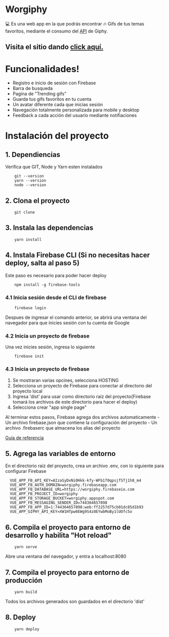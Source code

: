 # Worgiphy


💻 Es una web app en la que podrás encontrar 🔥 Gifs de tus temas favoritos, mediante el consumo del [API](https://github.com/Giphy/giphy-js/blob/master/packages/fetch-api/README.md) de Giphy. 

## Visita el sitio dando [click aquí.](https://worgiphy.firebaseapp.com)

# Funcionalidades!

  - Registro e inicio de sesión con Firebase
  - Barra de busqueda
  - Pagina de "Trending  gifs"
  - Guarda tus gifs favoritos en tu cuenta
  - Un avatar diferente cada que inicias sesión
  - Navegación totalmente personalizada para mobile y desktop
  - Feedback a cada acción del usuario mediante notifiaciones

# Instalación del proyecto 

## 1. Dependiencias 
Verifica que GIT, Node y Yarn esten instalados
```
    git --version
    yarn --version
    node --version
```

## 2. Clona el proyecto

```
    git clone
```

## 3. Instala las dependencias

```
    yarn install
```

## 4. Instala Firebase CLI (Si no necesitas hacer deploy, salta al paso 5)
Este paso es necesario para poder hacer deploy
```
    npm install -g firebase-tools
```
### 4.1 Inicia sesión desde el CLI de firebase
```
    firebase login
```
Despues de ingresar el comando anterior, se abrirá una ventana del navegador para que inicies sesión con tu cuenta de Google

### 4.2 Inicia un proyecto de firebase
Una vez inicies sesión, ingresa lo siguiente
```
    firebase init
```

### 4.3 Inicia un proyecto de firebase

1. Se mostraran varias opcines, selecciona HOSTING
2. Selecciona un proyecto de Firebase para conectar al directorio del proyecto local
3. Ingresa 'dist' para usar como directorio raíz del proyecto(Firebase tomará los archivos de este directorio para hacer el deploy)
4. Selecciona crear "app single page"

Al terminar estos pasos, Firebase agrega dos archivos automaticamente
    - Un archivo firebase.json que contiene la configuración del proyecto
    - Un archivo .firebaserc que almacena los alias del proyecto

[Guía de referencía](https://firebase.google.com/docs/hosting/quickstart?hl=es)

## 5. Agrega las variables de entorno
En el directorio raíz del proyecto, crea un archivo .env, con lo siguiente para configurar Firebase
```
  VUE_APP_FB_API_KEY=AIzaSyDxNiOHkk-kfy-WFb1f0qpsjfSTj1h8_m4
  VUE_APP_FB_AUTH_DOMAIN=worgiphy.firebaseapp.com
  VUE_APP_FB_DATABASE_URL=https://worgiphy.firebaseio.com
  VUE_APP_FB_PROJECT_ID=worgiphy
  VUE_APP_FB_STORAGE_BUCKET=worgiphy.appspot.com
  VUE_APP_FB_MESSAGING_SENDER_ID=744364657898
  VUE_APP_FB_APP_ID=1:744364657898:web:ff2257d75cb01dc85d1b93
  VUE_APP_GIPHY_API_KEY=XW1HTpw6EWg9S4z8EYwbMoBy1lUOfc5o
```

## 6. Compila el proyecto para entorno de desarrollo y habilita "Hot reload"

```
    yarn serve
```
Abre una ventana del navegador, y entra a localhost:8080

## 7. Compila el proyecto para entorno de producción

```
    yarn build
```
Todos los archivos generados son guardados en el directorio 'dist'


## 8. Deploy
```
    yarn deploy
```
